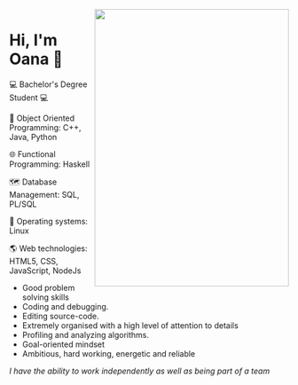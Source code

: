 <img src="https://images-na.ssl-images-amazon.com/images/I/41b6RV5KnzL._SX331_BO1,204,203,200_.jpg" width="350" height="500" align="right"/>

# Hi, I'm Oana :wave:

:computer: Bachelor's Degree Student :computer:

:peacock: Object Oriented Programming: C++, Java, Python

:globe_with_meridians: Functional Programming: Haskell

:world_map: Database Management: SQL, PL/SQL

:penguin: Operating systems: Linux

:earth_americas: Web technologies: HTML5, CSS, JavaScript, NodeJs

* Good problem solving skills
* Coding and debugging.
* Editing source-code.
* Extremely organised with a high level of attention to details
* Profiling and analyzing algorithms.
* Goal-oriented mindset
* Ambitious, hard working, energetic and reliable

*I have the ability to work independently as well as being part of a team*


